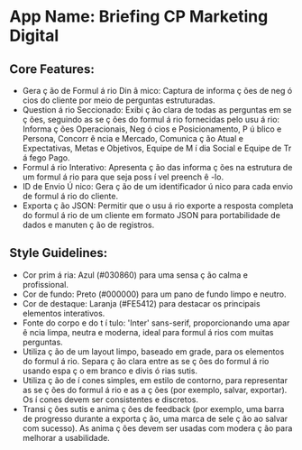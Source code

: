 # **App Name**: Briefing CP Marketing Digital

## Core Features:

- Gera
ç
ão de Formul
á
rio Din
â
mico: Captura de informa
ç
ões de neg
ó
cios do cliente por meio de perguntas estruturadas.
- Question
á
rio Seccionado: Exibi
ç
ão clara de todas as perguntas em se
ç
ões, seguindo as se
ç
ões do formul
á
rio fornecidas pelo usu
á
rio: Informa
ç
ões Operacionais, Neg
ó
cios e Posicionamento, P
ú
blico e Persona, Concorr
ê
ncia e Mercado, Comunica
ç
ão Atual e Expectativas, Metas e Objetivos, Equipe de M
í
dia Social e Equipe de Tr
á
fego Pago.
- Formul
á
rio Interativo: Apresenta
ç
ão das informa
ç
ões na estrutura de um formul
á
rio para que seja poss
í
vel preench
ê
-lo.
- ID de Envio 
Ú
nico: Gera
ç
ão de um identificador 
ú
nico para cada envio de formul
á
rio do cliente.
- Exporta
ç
ão JSON: Permitir que o usu
á
rio exporte a resposta completa do formul
á
rio de um cliente em formato JSON para portabilidade de dados e manuten
ç
ão de registros.

## Style Guidelines:

- Cor prim
á
ria: Azul (#030860) para uma sensa
ç
ão calma e profissional.
- Cor de fundo: Preto (#000000) para um pano de fundo limpo e neutro.
- Cor de destaque: Laranja (#FE5412) para destacar os principais elementos interativos.
- Fonte do corpo e do t
í
tulo: 'Inter' sans-serif, proporcionando uma apar
ê
ncia limpa, neutra e moderna, ideal para formul
á
rios com muitas perguntas.
- Utiliza
ç
ão de um layout limpo, baseado em grade, para os elementos do formul
á
rio. Separa
ç
ão clara entre as se
ç
ões do formul
á
rio usando espa
ç
o em branco e divis
ó
rias sutis.
- Utiliza
ç
ão de 
í
cones simples, em estilo de contorno, para representar as se
ç
ões do formul
á
rio e as a
ç
ões (por exemplo, salvar, exportar). Os 
í
cones devem ser consistentes e discretos.
- Transi
ç
ões sutis e anima
ç
ões de feedback (por exemplo, uma barra de progresso durante a exporta
ç
ão, uma marca de sele
ç
ão ao salvar com sucesso). As anima
ç
ões devem ser usadas com modera
ç
ão para melhorar a usabilidade.